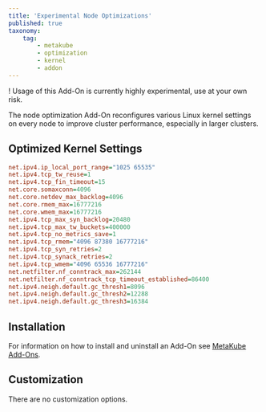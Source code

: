 ```yaml
---
title: 'Experimental Node Optimizations'
published: true
taxonomy:
    tag:
        - metakube
        - optimization
        - kernel
        - addon
---
```


! Usage of this Add-On is currently highly experimental, use at your own risk.

The node optimization Add-On reconfigures various Linux kernel settings on every node to improve cluster performance, especially in larger clusters.

## Optimized Kernel Settings

```ini
net.ipv4.ip_local_port_range="1025 65535"
net.ipv4.tcp_tw_reuse=1
net.ipv4.tcp_fin_timeout=15
net.core.somaxconn=4096
net.core.netdev_max_backlog=4096
net.core.rmem_max=16777216
net.core.wmem_max=16777216
net.ipv4.tcp_max_syn_backlog=20480
net.ipv4.tcp_max_tw_buckets=400000
net.ipv4.tcp_no_metrics_save=1
net.ipv4.tcp_rmem="4096 87380 16777216"
net.ipv4.tcp_syn_retries=2
net.ipv4.tcp_synack_retries=2
net.ipv4.tcp_wmem="4096 65536 16777216"
net.netfilter.nf_conntrack_max=262144
net.netfilter.nf_conntrack_tcp_timeout_established=86400
net.ipv4.neigh.default.gc_thresh1=8096
net.ipv4.neigh.default.gc_thresh2=12288
net.ipv4.neigh.default.gc_thresh3=16384
```

## Installation

For information on how to install and uninstall an Add-On see [MetaKube Add-Ons](../default.en.md).

## Customization

There are no customization options.
